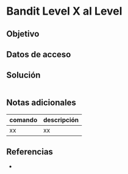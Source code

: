 
# Bandit Level X al Level

## Objetivo


## Datos de acceso


## Solución
```bash

```

## Notas adicionales
| comando | descripción |
| ------ | ------ |
| xx | xx |

## Referencias
- []()